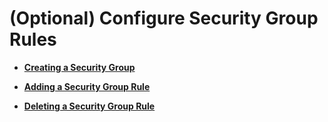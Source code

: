 # \(Optional\) Configure Security Group Rules<a name="vpn_03_0800"></a>

-   **[Creating a Security Group](creating-a-security-group.md)**  

-   **[Adding a Security Group Rule](adding-a-security-group-rule.md)**  

-   **[Deleting a Security Group Rule](deleting-a-security-group-rule.md)**  


